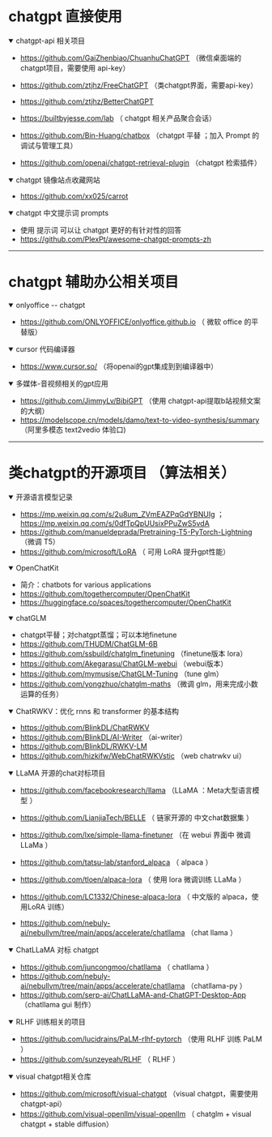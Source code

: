 # chatgpt 直接使用  

<details open>
  <summary> chatgpt-api 相关项目  </summary>
  
   - https://github.com/GaiZhenbiao/ChuanhuChatGPT  （微信桌面端的 chatgpt项目，需要使用 api-key） 
  
   - https://github.com/ztjhz/FreeChatGPT （类chatgpt界面，需要api-key）
   - https://github.com/ztjhz/BetterChatGPT
   
   - https://builtbyjesse.com/lab （ chatgpt 相关产品聚合会话） 
  
   - https://github.com/Bin-Huang/chatbox （chatgpt 平替 ；加入 Prompt 的调试与管理工具）
  
  - https://github.com/openai/chatgpt-retrieval-plugin （chatgpt 检索插件）

</details>


<details open>
  <summary> chatgpt 镜像站点收藏网站   </summary>
  
  - https://github.com/xx025/carrot 
  
</details>




<details open>
  <summary> chatgpt 中文提示词 prompts </summary>
  
  - 使用 提示词 可以让 chatgpt 更好的有针对性的回答 
  - https://github.com/PlexPt/awesome-chatgpt-prompts-zh
  
</details>

---

# chatgpt 辅助办公相关项目 

<details open>
  <summary> onlyoffice -- chatgpt </summary> 
  
  - https://github.com/ONLYOFFICE/onlyoffice.github.io   （ 微软 office 的平替版） 
  
</details>

<details open>
  <summary> cursor 代码编译器  </summary>
  
  - https://www.cursor.so/   （将openai的gpt集成到到编译器中） 
  
</details>

<details open>
  <summary> 多媒体-音视频相关的gpt应用 </summary>
  
  - https://github.com/JimmyLv/BibiGPT （使用 chatgpt-api提取b站视频文案的大纲）
  - https://modelscope.cn/models/damo/text-to-video-synthesis/summary  （阿里多模态 text2vedio 体验口) 
  
</details>

---


# 类chatgpt的开源项目 （算法相关）


<details open>
  <summary> 开源语言模型记录 </summary>
  
  - https://mp.weixin.qq.com/s/2u8um_ZVmEAZPqGdYBNUIg  ；https://mp.weixin.qq.com/s/0dfTpQpUUsixPPuZwS5vdA
  - https://github.com/manueldeprada/Pretraining-T5-PyTorch-Lightning （微调 T5）
  - https://github.com/microsoft/LoRA  （ 可用 LoRA 提升gpt性能）
  
</details>

<details open>
  <summary>  OpenChatKit  </summary> 
  
  - 简介：chatbots for various applications 
  - https://github.com/togethercomputer/OpenChatKit 
  - https://huggingface.co/spaces/togethercomputer/OpenChatKit

</details>


<details open>
  <summary> chatGLM </summary>
  
  - chatgpt平替；对chatgpt蒸馏；可以本地finetune 
  - https://github.com/THUDM/ChatGLM-6B
  - https://github.com/ssbuild/chatglm_finetuning （finetune版本 lora）
  - https://github.com/Akegarasu/ChatGLM-webui  （webui版本）
  - https://github.com/mymusise/ChatGLM-Tuning  （tune glm） 
  - https://github.com/yongzhuo/chatglm-maths （微调 glm，用来完成小数运算的任务）
  
  
</details>


<details open>
  <summary> ChatRWKV：优化 rnns 和 transformer 的基本结构  </summary>
  
  - https://github.com/BlinkDL/ChatRWKV
  - https://github.com/BlinkDL/AI-Writer  （ai-writer） 
  - https://github.com/BlinkDL/RWKV-LM  
  - https://github.com/hizkifw/WebChatRWKVstic （web chatrwkv ui）

</details>


<details open>
  <summary>  LLaMA  开源的chat对标项目  </summary>
  
  - https://github.com/facebookresearch/llama  （LLaMA ：Meta大型语言模型 ）
  - https://github.com/LianjiaTech/BELLE  （ 链家开源的 中文chat数据集 ）
  - https://github.com/lxe/simple-llama-finetuner  （在 webui 界面中 微调 LLaMa ） 
  - https://github.com/tatsu-lab/stanford_alpaca  （ alpaca ）
  - https://github.com/tloen/alpaca-lora  （ 使用 lora 微调训练 LLaMa ）
  - https://github.com/LC1332/Chinese-alpaca-lora  （ 中文版的 alpaca，使用LoRA 训练）
  
  - https://github.com/nebuly-ai/nebullvm/tree/main/apps/accelerate/chatllama （chat llama ）
  
</details>


<details open> 
  <summary>  ChatLLaMA 对标 chatgpt  </summary> 
  
  - https://github.com/juncongmoo/chatllama （ chatllama ）
  - https://github.com/nebuly-ai/nebullvm/tree/main/apps/accelerate/chatllama （chatllama-py ）
  - https://github.com/serp-ai/ChatLLaMA-and-ChatGPT-Desktop-App  （chatllama gui 制作）
  
  
</details>


<details open>
  <summary>  RLHF 训练相关的项目  </summary>
  
  - https://github.com/lucidrains/PaLM-rlhf-pytorch  （使用 RLHF 训练 PaLM ） 
  - https://github.com/sunzeyeah/RLHF  （ RLHF ）
  
</details>


<details open>
  <summary> visual chatgpt相关仓库  </summary>
  
  - https://github.com/microsoft/visual-chatgpt （visual chatgpt，需要使用chatgpt-api）
  - https://github.com/visual-openllm/visual-openllm   （ chatglm + visual chatgpt + stable diffusion）
  
  
  
  
</details>

